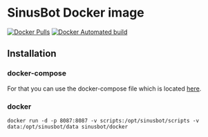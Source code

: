 # SinusBot Docker image

[![Docker Pulls](https://img.shields.io/docker/pulls/sinusbot/docker.svg)](https://hub.docker.com/r/sinusbot/docker/)
[![Docker Automated build](https://img.shields.io/docker/automated/sinusbot/docker.svg)](https://hub.docker.com/r/sinusbot/docker/)

## Installation

### docker-compose

For that you can use the docker-compose file which is located [here](docker-compose.yml).

### docker

```
docker run -d -p 8087:8087 -v scripts:/opt/sinusbot/scripts -v data:/opt/sinusbot/data sinusbot/docker
```

